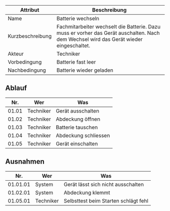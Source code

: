 | Attribut | Beschreibung |
| ---- | ----------------- |
| Name | Batterie wechseln |
| Kurzbeschreibung | Fachmitarbeiter wechselt die Batterie. Dazu muss er vorher das Gerät auschalten. Nach dem Wechsel wird das Gerät wieder eingeschaltet. |
| Akteur | Techniker |
| Vorbedingung | Batterie fast leer |
| Nachbedingung | Batterie wieder geladen |


## Ablauf
| Nr. | Wer                            | Was    | 
| -------- | -------------------------------------- | ------------ |
| 01.01 | Techniker | Gerät ausschalten |
| 01.02 | Techniker | Abdeckung öffnen |
| 01.03 | Techniker | Batterie tauschen |
| 01.04 | Techniker | Abdeckung schliessen | 
| 01.05 | Techniker | Gerät einschalten |


## Ausnahmen
| Nr. | Wer                            | Was    | 
| -------- | -------------------------------------- | ------------ |
| 01.01.01 | System | Gerät lässt sich nicht ausschalten |
| 01.02.01 | System | Abdeckung klemmt |
| 01.05.01 | Techniker | Selbsttest beim Starten schlägt fehl |
